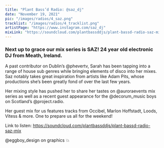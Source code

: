 ```yaml
---
title: "Plant Bass’d Radio: @saz_dj"
date: "November 19, 2021"
pic: "/images/radios/4_saz.png"
tracklist: "/images/radios/4_tracklist.png"
artistPage: "https://www.instagram.com/saz_dj"
mixLink: "https://soundcloud.com/plantbassddjs/plant-bassd-radio-saz-mix"
---
```


### Next up to grace our mix series is SAZ! 24 year old electronic DJ from Meath, Ireland.

A past contributor on Dublin’s @phevertv, Sarah has been tapping into a range of house sub genres while bringing elements of disco into her mixes. Saz notably takes great inspiration from artists like Adam Pits, whose productions she’s been greatly fond of over the last few years.

Her mixing style has pushed her to share her tastes on @auroraevents mix series as well as a recent guest appearance for the @decorum_music boys on Scotland’s @project.radio.

Her guest mix for us features tracks from Occibel, Marlon Hoffstadt, Loods, Vitess & more. One to prepare us all for the weekend!

Link to listen: https://soundcloud.com/plantbassddjs/plant-bassd-radio-saz-mix

@eggboy_design on graphics 💥
